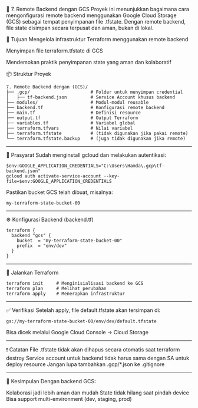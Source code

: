 📁 7. Remote Backend dengan GCS
Proyek ini menunjukkan bagaimana cara mengonfigurasi remote backend menggunakan Google Cloud Storage (GCS) sebagai tempat penyimpanan file .tfstate.
Dengan remote backend, file state disimpan secara terpusat dan aman, bukan di lokal.

🧠 Tujuan
Mengelola infrastruktur Terraform menggunakan remote backend

Menyimpan file terraform.tfstate di GCS

Mendemokan praktik penyimpanan state yang aman dan kolaboratif

📦 Struktur Proyek
```hcl
7. Remote Backend dengan (GCS)/
├── .gcp/                       # Folder untuk menyimpan credential
│   ├── tf-backend.json         # Service Account khusus backend
├── modules/                    # Modul-modul reusable
├── backend.tf                  # Konfigurasi remote backend
├── main.tf                     # Definisi resource
├── output.tf                   # Output Terraform
├── variables.tf                # Variabel global
├── terraform.tfvars            # Nilai variabel
├── terraform.tfstate           # (tidak digunakan jika pakai remote)
└── terraform.tfstate.backup    # (juga tidak digunakan jika remote)
```
---

🔐 Prasyarat
Sudah menginstall gcloud dan melakukan autentikasi:
```hcl
$env:GOOGLE_APPLICATION_CREDENTIALS="C:\Users\Hamda\.gcp\tf-backend.json"
gcloud auth activate-service-account --key-file=$env:GOOGLE_APPLICATION_CREDENTIALS
```

Pastikan bucket GCS telah dibuat, misalnya:

```hcl
my-terraform-state-bucket-00
```
---
⚙️ Konfigurasi Backend (backend.tf)

```hcl
terraform {
  backend "gcs" {
    bucket  = "my-terraform-state-bucket-00"
    prefix  = "env/dev"
  }
}
```
---
🚀 Jalankan Terraform
```hcl
terraform init     # Menginisialisasi backend ke GCS
terraform plan     # Melihat perubahan
terraform apply    # Menerapkan infrastruktur
```
---
✅ Verifikasi
Setelah apply, file default.tfstate akan tersimpan di:
```hcl
gs://my-terraform-state-bucket-00/env/dev/default.tfstate
```
Bisa dicek melalui Google Cloud Console → Cloud Storage

---
❗ Catatan
File .tfstate tidak akan dihapus secara otomatis saat terraform destroy
Service account untuk backend tidak harus sama dengan SA untuk deploy resource
Jangan lupa tambahkan .gcp/*.json ke .gitignore 

---
🏁 Kesimpulan
Dengan backend GCS:

Kolaborasi jadi lebih aman dan mudah
State tidak hilang saat pindah device
Bisa support multi-environment (dev, staging, prod)


